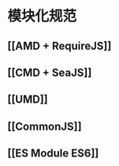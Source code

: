 # 模块化规范
## [[AMD + RequireJS]]

## [[CMD + SeaJS]]

## [[UMD]]

## [[CommonJS]]

## [[ES Module ES6]]